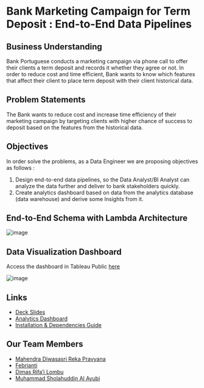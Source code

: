 # Bank Marketing Campaign for Term Deposit : End-to-End Data Pipelines

## Business Understanding

Bank Portuguese conducts a marketing campaign via phone call to offer their clients a term deposit and records it whether they agree or not.
In order to reduce cost and time efficient, Bank wants to know which features that affect their client to place term deposit with their client historical data.

## Problem Statements

The Bank wants to reduce cost and increase time efficiency of their marketing campaign by targeting clients with higher chance of success to deposit based on the features from the historical data. 
## Objectives

In order solve the problems, as a Data Engineer we are proposing objectives as follows : 

1. Design end-to-end data pipelines, so the Data Analyst/BI Analyst can analyze the data further and deliver to bank stakeholders quickly.
2. Create analytics dashboard based on data from the analytics database (data warehouse) and derive some Insights from it.

## End-to-End Schema with Lambda Architecture

![image](https://user-images.githubusercontent.com/25638454/230121368-e7253ff8-32c6-4742-af9d-5c206c3b36c2.png)

## Data Visualization Dashboard

Access the dashboard in Tableau Public [here](https://public.tableau.com/app/profile/muhammad.sholahuddin.al.ayubi/viz/final-project-dashboard/Dashboard1?publish=yes)

![image](https://user-images.githubusercontent.com/25638454/230109254-8a55f249-5ade-4f3c-b573-d38869f02945.png)

## Links
- [Deck Slides](https://docs.google.com/presentation/d/1eUcCzFZcUY7ccTL7gGFcOrrQB3iMTxqG/edit?usp=sharing&ouid=108195231321016830672&rtpof=true&sd=true)
- [Analytics Dashboard](https://public.tableau.com/app/profile/muhammad.sholahuddin.al.ayubi/viz/final-project-dashboard/Dashboard1?publish=yes)
- [Installation & Dependencies Guide](https://github.com/addin12/DF9-final-project/blob/main/sources/README.MD)

## Our Team Members
- [Mahendra Diwasasri Reka Pravyana](https://www.linkedin.com/in/mahendradiwasasri)
- [Febrianti](https://www.linkedin.com/in/febs)
- [Dimas Rifa’i Lombu](https://www.linkedin.com/in/dimaslombu)
- [Muhammad Sholahuddin Al Ayubi](https://www.linkedin.com/in/saladinal/)
